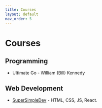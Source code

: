 ```yaml
---
title: Courses
layout: default
nav_order: 5
---
```


# Courses

## Programming
- Ultimate Go - William (Bill) Kennedy

## Web Development

- [SuperSimpleDev](https://supersimple.dev) - HTML, CSS, JS, React.
